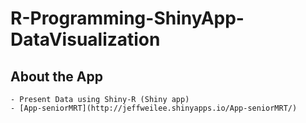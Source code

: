 # R-Programming-ShinyApp-DataVisualization

## About the App
	- Present Data using Shiny-R (Shiny app)
	- [App-seniorMRT](http://jeffweilee.shinyapps.io/App-seniorMRT/)